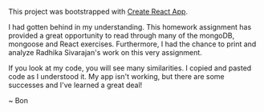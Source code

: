 This project was bootstrapped with [Create React App](https://github.com/facebookincubator/create-react-app).

I had gotten behind in my understanding. This homework assignment has provided a great opportunity to read through many of the mongoDB, mongoose and React exercises. Furthermore, I had the chance to print and analyze Radhika Sivarajan's work on this very assignment. 

If you look at my code, you will see many similarities. I copied and pasted code as I understood it. My app isn't working, but there are some successes and I've learned a great deal!

~ Bon
